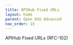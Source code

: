 ```yaml
---
title: APIHub Fixed URLs 
layout: home
parent: Open DSU Advanced
nav_order: 15
---
```



APIHub Fixed URLs (RFC-102)